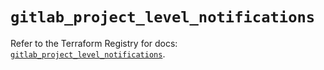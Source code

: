 # `gitlab_project_level_notifications`

Refer to the Terraform Registry for docs: [`gitlab_project_level_notifications`](https://registry.terraform.io/providers/gitlabhq/gitlab/17.10.0/docs/resources/project_level_notifications).
